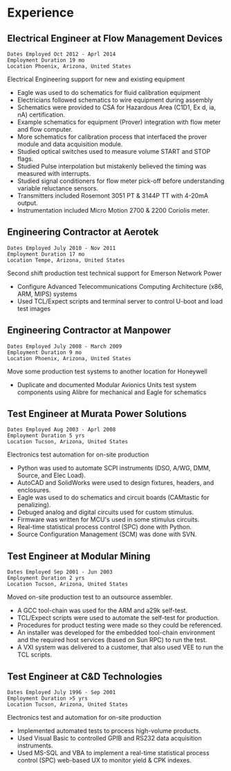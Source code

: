 # Experience

## Electrical Engineer at Flow Management Devices

```
Dates Employed Oct 2012 - Aprl 2014
Employment Duration 19 mo
Location Phoenix, Arizona, United States
```

Electrical Engineering support for new and existing equipment

 - Eagle was used to do schematics for fluid calibration equipment
 - Electricians followed schematics to wire equipment during assembly
 - Schematics were provided to CSA for Hazardous Area (C1D1, Ex d, ia, nA) certification.
 - Example schematics for equipment (Prover) integration with flow meter and flow computer.
 - More schematics for calibration process that interfaced the prover module and data acquisition module.
 - Studied optical switches used to measure volume START and STOP flags.
 - Studied Pulse interpolation but mistakenly believed the timing was measured with interrupts.
 - Studied signal conditioners for flow meter pick-off before understanding variable reluctance sensors.
 - Transmitters included Rosemont 3051 PT & 3144P TT with 4-20mA output.
 - Instrumentation included Micro Motion 2700 & 2200 Coriolis meter.


## Engineering Contractor at Aerotek

```
Dates Employed July 2010 - Nov 2011
Employment Duration 17 mo
Location Tempe, Arizona, United States
```

Second shift production test technical support for Emerson Network Power

 - Configure Advanced Telecommunications Computing Architecture (x86, ARM, MIPS) systems
 - Used TCL/Expect scripts and terminal server to control U-boot and load test images


## Engineering Contractor at Manpower

```
Dates Employed July 2008 - March 2009
Employment Duration 9 mo
Location Phoenix, Arizona, United States
```

Move some production test systems to another location for Honeywell

 - Duplicate and documented Modular Avionics Units test system components using Alibre for mechanical and Eagle for schematics


## Test Engineer at Murata Power Solutions

```
Dates Employed Aug 2003 - Aprl 2008
Employment Duration 5 yrs
Location Tucson, Arizona, United States
```

Electronics test automation for on-site production

 - Python was used to automate SCPI instruments (DSO, A/WG, DMM, Source, and Elec Load).
 - AutoCAD and SolidWorks were used to design fixtures, headers, and enclosures.
 - Eagle was used to do schematics and circuit boards (CAMtastic for penalizing).
 - Debuged analog and digital circuits used for custom stimulus.
 - Firmware was written for MCU's used in some stimulus circuits.
 - Real-time statistical process control (SPC) done with Python.
 - Source Configuration Management (SCM) was done with SVN.


## Test Engineer at Modular Mining

```
Dates Employed Sep 2001 - Jun 2003
Employment Duration 2 yrs
Location Tucson, Arizona, United States
```

Moved on-site production test to an outsource assembler.

 - A GCC tool-chain was used for the ARM and a29k self-test.
 - TCL/Expect scripts were used to automate the self-test for production.
 - Procedures for product testing were made so they could be referenced. 
 - An installer was developed for the embedded tool-chain environment and the required host services (based on Sun RPC) to run the test.
 - A VXI system was delivered to a customer, that also used VEE to run the TCL scripts.


## Test Engineer at C&D Technologies

```
Dates Employed July 1996 - Sep 2001
Employment Duration >5 yrs
Location Tucson, Arizona, United States
```

Electronics test and automation for on-site production

 - Implemented automated tests to process high-volume products.
 - Used Visual Basic to controlled GPIB and RS232 data acquisition instruments.
 - Used MS-SQL and VBA to implement a real-time statistical process control (SPC) web-based UX to monitor yield & CPK indexes. 